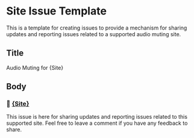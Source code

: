 # Site Issue Template

This is a template for creating issues to provide a mechanism for sharing updates and reporting issues related to a supported audio muting site.

## Title

Audio Muting for {Site}

## Body

### :movie_camera: [{Site}](https://{site.com})

This issue is here for sharing updates and reporting issues related to this supported site. Feel free to leave a comment if you have any feedback to share.
